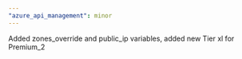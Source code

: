 ```yaml
---
"azure_api_management": minor
---
```


Added zones_override and public_ip variables, added new Tier xl for Premium_2
